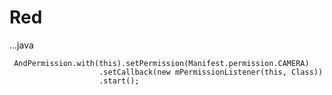 # Red
...java

     AndPermission.with(this).setPermission(Manifest.permission.CAMERA)
                        .setCallback(new mPermissionListener(this, Class))
                        .start();